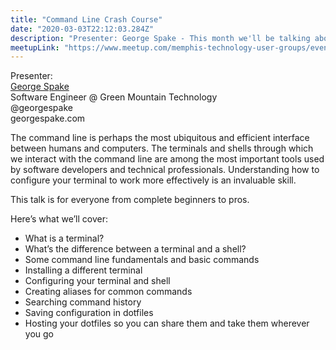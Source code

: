 ```yaml
---
title: "Command Line Crash Course"
date: "2020-03-03T22:12:03.284Z"
description: "Presenter: George Spake - This month we'll be talking about leveling up your command line skills, something every software developer should strive for."
meetupLink: "https://www.meetup.com/memphis-technology-user-groups/events/wvmklrybcfbfb/"
---
```


Presenter:  
[George Spake](https://georgespake.com)  
Software Engineer @ Green Mountain Technology  
@georgespake  
georgespake.com  

The command line is perhaps the most ubiquitous and efficient interface between humans and computers. The terminals and shells through which we interact with the command line are among the most important tools used by software developers and technical professionals. Understanding how to configure your terminal to work more effectively is an invaluable skill.

This talk is for everyone from complete beginners to pros.

Here’s what we’ll cover:
- What is a terminal?
- What’s the difference between a terminal and a shell?
- Some command line fundamentals and basic commands
- Installing a different terminal
- Configuring your terminal and shell
- Creating aliases for common commands
- Searching command history
- Saving configuration in dotfiles
- Hosting your dotfiles so you can share them and take them wherever you go